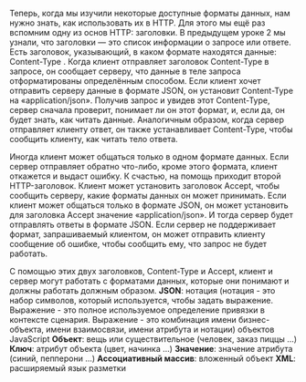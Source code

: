 Теперь, когда мы изучили некоторые доступные форматы данных, нам нужно знать, как использовать их в HTTP. Для этого мы ещё раз вспомним одну из основ HTTP: заголовки. В предыдущем уроке 2 мы узнали, что заголовки — это список информации о запросе или ответе. Есть заголовок, указывающий, в каком формате находятся данные: Content-Type .
Когда клиент отправляет заголовок Content-Type в запросе, он сообщает серверу, что данные в теле запроса отформатированы
определённым способом. Если клиент хочет отправить серверу данные в формате JSON, он установит Content-Type на «application/json». Получив запрос и увидев этот Content-Type, сервер сначала проверит, понимает ли он этот формат, и, если да, он будет знать, как читать данные. Аналогичным образом, когда сервер отправляет клиенту ответ, он также устанавливает Content-Type, чтобы сообщить клиенту, как читать тело ответа.

Иногда клиент может общаться только в одном формате данных. Если сервер отправляет обратно что-либо, кроме этого формата, клиент откажется и выдаст ошибку. К счастью, на помощь приходит второй HTTP-заголовок. Клиент может установить заголовок Accept, чтобы сообщить серверу, какие форматы данных он может принимать. Если клиент может общаться только в формате JSON, он может установить для заголовка Accept значение «application/json». И тогда сервер будет отправлять ответы в формате JSON. Если сервер не поддерживает формат, запрашиваемый клиентом, он может отправить клиенту сообщение об ошибке, чтобы сообщить ему, что запрос не будет работать.

С помощью этих двух заголовков, Content-Type и Accept, клиент и сервер могут работать с форматами данных, которые они понимают и должны работать должным образом.
**JSON**: нотация (нотация - это набор символов, который используется, чтобы задать выражение. Выражение - это полное используемое определение привязки в контексте сценария. Выражение - это комбинация имени бизнес-объекта, имени взаимосвязи, имени атрибута и нотации) объектов JavaScript
**Объект**: вещь или существительное (человек, заказ пиццы ...)
**Ключ**: атрибут объекта (цвет, начинка ...)
**Значение**: значение атрибута (синий, пепперони ...)
**Ассоциативный массив**: вложенный объект
**XML**: расширяемый язык разметки
